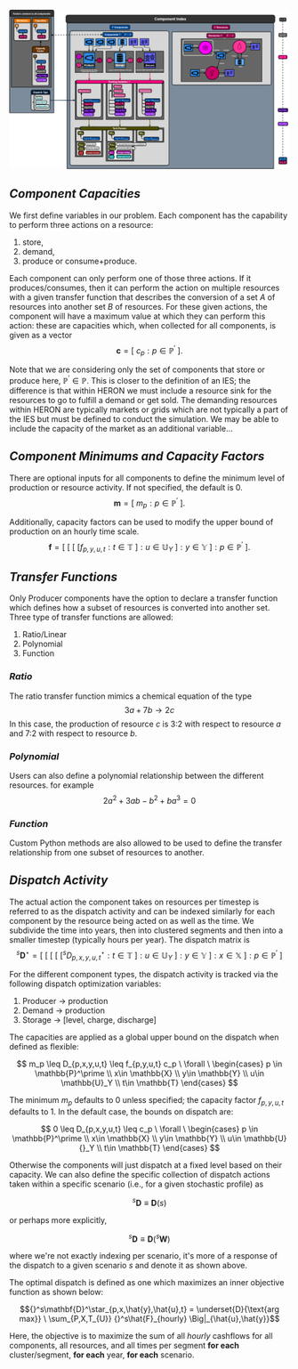 ![HERON_components_resources](../diagrams/HERON_comps.png)

## ***Component Capacities***
We first define variables in our problem. Each component has the capability to perform three actions on a resource:
  1) store,
  2) demand,
  3) produce or consume+produce.

Each component can only perform one of those three actions. If it produces/consumes, then it can perform the action on multiple resources with a given transfer function that describes the conversion of a set $A$ of resources into another set $B$ of resources. For these given actions, the component will have a maximum value at which they can perform this action: these are capacities which, when collected for all components, is given as a vector
$$\mathbf{c} = \big[ \ c_p : p \in \mathbb{P}^\prime\ \big]. $$

Note that we are considering only the set of components that store or produce here, $\mathbb{P}^\prime \in \mathbb{P}$. This is closer to the definition of an IES; the difference is that within HERON we must include a resource sink for the resources to go to fulfill a demand or get sold. The demanding resources within HERON are typically markets or grids which are not typically a part of the IES but must be defined to conduct the simulation. We may be able to include the capacity of the market as an additional variable...

## ***Component Minimums and Capacity Factors***
There are optional inputs for all components to define the minimum level of production or resource activity. If not specified, the default is 0.
$$\mathbf{m} = \big[ \ m_p : p \in \mathbb{P}^\prime\ \big]. $$

Additionally, capacity factors can be used to modify the upper bound of production on an hourly time scale.
$$\mathbf{f} = \big[ \ \big[\ \big[ \ \big[ f_{p,y,u,t} : t \in \mathbb{T} \ \big] : u \in \mathbb{U}_Y \ \big] : y \in \mathbb{Y}  \ \big]   : p \in \mathbb{P}^\prime\ \big]. $$

## ***Transfer Functions***
Only Producer components have the option to declare a transfer function which defines how a subset of resources is converted into another set. Three type of transfer functions are allowed:

  1) Ratio/Linear
  2) Polynomial
  3) Function

### *Ratio*
The ratio transfer function mimics a chemical equation of the type
$$3a + 7b \rightarrow 2c$$
In this case, the production of resource $c$ is 3:2 with respect to resource $a$ and 7:2 with respect to resource $b$.

### *Polynomial*
Users can also define a polynomial relationship between the different resources. for example
$$2a^2 + 3ab -b^2 + ba^3 = 0 $$

### *Function*
Custom Python methods are also allowed to be used to define the transfer relationship from one subset of resources to another.

## ***Dispatch Activity***
The actual action the component takes on resources per timestep is referred to as the dispatch activity and can be indexed similarly for each component by the resource being acted on as well as the time. We subdivide the time into years, then into clustered segments and then into a smaller timestep (typically hours per year).  The dispatch matrix is
$${}^s\mathbf{D}^\star = \big[ \ \big[ \ \big[\ \big[ \ \big[ {}^sD^\star_{p,x,y,u,t} : t \in \mathbb{T} \ \big] : u \in \mathbb{U}_Y \ \big] : y \in \mathbb{Y}  \ \big] : x \in \mathbb{X} \ \big]: p \in \mathbb{P}^\prime \ \big]$$

For the different component types, the dispatch activity is tracked via the following dispatch optimization variables:
  1) Producer $\rightarrow$ production
  2) Demand $\rightarrow$ production
  3) Storage $\rightarrow$ [level, charge, discharge]

The capacities are applied as a global upper bound on the dispatch when defined as flexible:

$$ m_p \leq D_{p,x,y,u,t} \leq f_{p,y,u,t} c_p \ \forall \ \begin{cases} p \in \mathbb{P}^\prime \\ x\in \mathbb{X} \\ y\in \mathbb{Y} \\ u\in \mathbb{U}_Y \\ t\in \mathbb{T} \end{cases}  $$

The minimum $m_p$ defaults to 0 unless specified; the capacity factor $f_{p,y,u,t}$ defaults to 1. In the default case, the bounds on dispatch are:

$$ 0 \leq D_{p,x,y,u,t} \leq c_p \ \forall \ \begin{cases} p \in \mathbb{P}^\prime \\ x\in \mathbb{X} \\ y\in \mathbb{Y} \\ u\in \mathbb{U}{}_Y \\ t\in \mathbb{T} \end{cases}  $$

Otherwise the components will just dispatch at a fixed level based on their capacity. We can also define the specific collection of dispatch actions taken within a specific scenario (i.e., for a given stochastic profile) as

$${}^s\mathbf{D} \equiv \mathbf{D}(s)$$

or perhaps more explicitly,

```math
{}^s\mathbf{D} \equiv \mathbf{D}({}^s\mathbf{W})
```

where we're not exactly indexing per scenario, it's more of a response of the dispatch to a given scenario $s$ and denote it as shown above.

The optimal dispatch is defined as one which maximizes an inner objective function as shown below:

```math
{}^s\mathbf{D}^\star_{p,x,\hat{y},\hat{u},t} = \underset{D}{\text{arg max}} \ \sum_{P,X,T_{U}} {}^s\hat{F}_{hourly} \Big|_{\hat{u},\hat{y}}
```

Here, the objective is to maximize the sum of all *hourly* cashflows for all components, all resources, and all times per segment **for each** cluster/segment, **for each** year, **for each** scenario.
